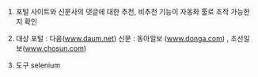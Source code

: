 1. 포털 사이트와 신문사의 댓글에 대한 추천, 비추천 기능이 자동화 툴로 조작 가능한지 확인

2. 대상 
포털 : 다음(www.daum.net)
신문 : 동아일보 (www.donga.com) , 조선일보(www.chosun.com)

3. 도구
selenium 